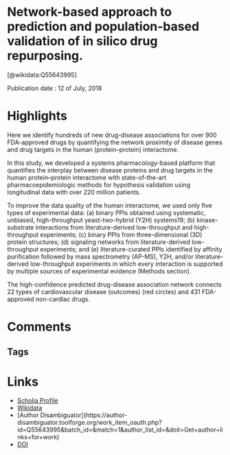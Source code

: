 
Network-based approach to prediction and population-based validation of in silico drug repurposing.
===================================================================================================
  
  [@wikidata:Q55643995]  
  
Publication date : 12 of July, 2018  

# Highlights
Here we identify hundreds of new drug-disease associations for over 900 FDA-approved drugs by quantifying the network proximity of disease genes and drug targets in the human (protein–protein) interactome.

In this study, we developed a systems pharmacology-based platform that quantifies the interplay between disease proteins and drug targets in the human protein–protein interactome with state-of-the-art pharmacoepidemiologic methods for hypothesis validation using longitudinal data with over 220 million patients. 

To improve the data quality of the human interactome, we used only five types of experimental data:
(a) binary PPIs obtained using systematic, unbiased, high-throughput yeast-two-hybrid (Y2H) systems19; 
(b) kinase-substrate interactions from literature-derived low-throughput and high-throughput experiments; 
(c) binary PPIs from three-dimensional (3D) protein structures; (d) signaling networks from literature-derived low-throughput experiments; and (e) literature-curated PPIs identified by affinity purification followed by mass spectrometry (AP-MS), Y2H, and/or literature-derived low-throughput experiments in which every interaction is supported by multiple sources of experimental evidence (Methods section). 

 The high-confidence predicted drug-disease association network connects 22 types of cardiovascular disease (outcomes) (red circles) and 431 FDA-approved non-cardiac drugs. 

# Comments

## Tags

# Links
  
 * [Scholia Profile](https://scholia.toolforge.org/work/Q55643995)  
 * [Wikidata](https://www.wikidata.org/wiki/Q55643995)  
 * [Author Disambiguator](https://author-
disambiguator.toolforge.org/work_item_oauth.php?id=Q55643995&batch_id=&match=1&author_list_id=&doit=Get+author+links+for+work)  
 * [DOI](https://doi.org/10.1038/S41467-018-05116-5)  

